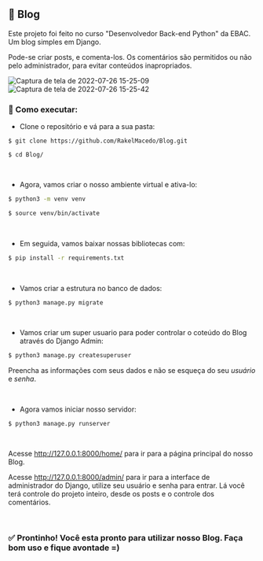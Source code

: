 ## 📖 Blog 

Este projeto foi feito no curso "Desenvolvedor Back-end Python" da EBAC. Um blog simples em Django. 

Pode-se criar posts, e comenta-los. Os comentários são permitidos ou não pelo administrador, para evitar conteúdos inapropriados.

![Captura de tela de 2022-07-26 15-25-09](https://user-images.githubusercontent.com/78339857/181085782-9e67c58c-946f-4e04-b7b9-c4d02840d437.png)
![Captura de tela de 2022-07-26 15-25-42](https://user-images.githubusercontent.com/78339857/181086249-e87ddded-9179-45b7-aad5-ba03fbeae5bd.png)

### 🔨 Como executar:

* Clone o repositório e vá para a sua pasta:
```
$ git clone https://github.com/RakelMacedo/Blog.git

$ cd Blog/
```
<br>

* Agora, vamos criar o nosso ambiente virtual e ativa-lo:
```bash
$ python3 -m venv venv

$ source venv/bin/activate
```

<br>

* Em seguida, vamos baixar nossas bibliotecas com:
```bash
$ pip install -r requirements.txt
```

<br>

* Vamos criar a estrutura no banco de dados:
``` 
$ python3 manage.py migrate
``` 

<br>

* Vamos criar um super usuario para poder controlar o coteúdo do Blog através do Django Admin:
```bash
$ python3 manage.py createsuperuser
```
Preencha as informações com seus dados e não se esqueça do seu *usuário* e *senha*. 

<br>

* Agora vamos iniciar nosso servidor:
```bash
$ python3 manage.py runserver
```
<br>

Acesse http://127.0.0.1:8000/home/ para ir para a página principal do nosso Blog. 

Acesse http://127.0.0.1:8000/admin/ para ir para a interface de administrador do Django, utilize seu usuário e senha para entrar. 
Lá você terá controle do projeto inteiro, desde os posts e o controle dos comentários.

<br>

### ✅ Prontinho! Você esta pronto para utilizar nosso Blog. Faça bom uso e fique avontade =)
